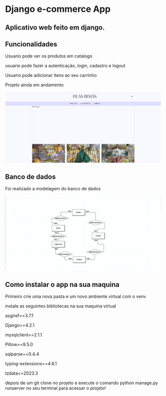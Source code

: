 <h1>Django e-commerce App</h1>
<h2>Aplicativo web feito em django.</h2>
<h2>Funcionalidades</h2>
<p>Usuario pode ver os produtos em catalogo</p>
<p>usuario pode fazer a autenticação, login, cadastro e logout</p>
<p>Usuario pode adicionar itens ao seu carrinho</p>
<p>Projeto ainda em andamento</p>
<img src="imagens-git-hub/imagem-home.png">
<h2>Banco de dados</h2>
<p>Foi realizado a modelagem do banco de dados</p>
<img src="imagens-git-hub/modelagem.png">
<h2>Como instalar o app na sua maquina</h2>
<p>Primeiro crie uma nova pasta e um novo ambiente virtual com o venv</p>
<p>instale as seguintes bibliotecas na sua maquina virtual</p>
<p>asgiref==3.7.1</p>
<p>Django==4.2.1</p>
<p>mysqlclient==2.1.1</p>
<p>Pillow==9.5.0</p>
<p>sqlparse==0.4.4</p>
<p>typing-extensions==4.6.1</p>
<p>tzdata==2023.3</p>
<p>depois de um git clone no projeto e execute o comando python manage.py runserver no seu terminal para acessar o projeto!</p>
